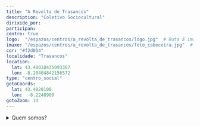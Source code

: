 ```yaml
---
title: "A Revolta de Trasancos"
description: "Coletivo Sociocultural"
dirixido_por: 
participan:
centro: true
logo:  "/espazos/centros/a_revolta_de_trasancos/logo.jpg"  # Ruta á imaxe do logo
imaxe: "/espazos/centros/a_revolta_de_trasancos/foto_cabeceira.jpg"  # Ruta á imaxe de fondo
cor: "#f2d054"
localidade: "Trasancos"
location:
  lat: 43.48018435093307
  lon: -8.20404842156572
type: "centro_social"
gotoCoords:
  lat: 43.4820100
  lon:  -8.2248900
gotoZoom: 14
---
```


<details>
  <summary>Quem somos?</summary>
  <p>
  A Revolta nasce como comparsa no Antroido de 1997, posteriormente decidimos continuar com actividades de lecer e de festas participativas, polo que como grupo acudimos à Romaria de Chamorro esse mesmo ano. Mas desde o ano 2003, sempre esse dia, imos até à Fraga de Menáncaro para reivindicar a sua proteçom como espaço natural de interesse ecológico e paisagístico.

A música e os jogos eram e som o que une ao colectivo. Sempre fumos um grupo onde as crianças por numerossas e importantes, tivérom como agora seguem tendo, um papel destacado.

A uniom e a alegria compartida, figérom que as comidas colectivas no campo, disfrutando plenamente da natureza, passaram a formar parte dum jeito de divertimento.

Descubrimos que a festa activa, onde a participaçom de todas e todos, conformava valores e sentimentos positivos.

Mais que um acordo, foi umha prática unánime a que nos levou a que se formase um colectivo sociocultural, etnográfico, de recuperaçom das tradiçons e de lecer.

Figemos do Galego a nossa língua veicular, consideramos que a Língua própria, junto à Terra que pisamos som o património mais importante que posuimos como Povo, ademais da vontade de querer e ser galegas e galegos.

Em 1997, participamos tamém nos Maios de Canido e figemos a Lumeirada da Revolta em Caranza todas as noites do 23 de Junho até hoje.

Ainda que a festa de mais participaçom seja o Antroido, onde o ingénio, a creatividade e a participaçom colectiva som intensas, tamém no Outono celebramos o Samaim e o Magosto, onde os contos de medo e ir a apanhar as castanhas aos poucos soutos que quedam na Comarca, formam parte da nossa actividade. Ainda que alguns ou algumhas de nós prefiram antes os arenques que as castanhas.

Desde finais de 1998 até principios de 2007, estivemos integrados, ainda que mantendo a nossa autonomia, dentro da Fundaçom Artábria. Agora voltamos a ser independentes sem ligaçons orgánicas.

Agora vemo-nos numha nova etapa co ánimo de seguir participando social e culturalmente, intentando colaborar com todas as entidades que nos seus objectivos esteja a recuperaçom das tradiçons e festas populares; a defensa da cultura e a língua; a prática duns valores solidários; a justiça; a igualdade; a diversidade; a democracia participativa e a participaçom da cidadania; a defensa dos direitos humanos e cidadans; a defensa dos direitos das mulleres pola igualdade na diferência; a defensa dos direitos de gais, lesbianas e outros colectivos na sua diversidade e liberdade de opçom sexual; a defensa dos direitos históricos da Galiza; a defensa da Terra e do meio ambiente; a conquista da Paz com justiça e igualdade; e um forte NOM à guerra, à violência e à pobreza.
  </p>
</details>